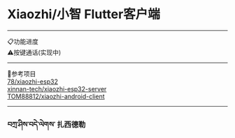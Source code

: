 # Xiaozhi/小智 Flutter客户端
***
📋功能进度
<br/>
⚠️按键通话(实现中)
*** 
💾参考项目
<br/>
[78/xiaozhi-esp32](https://github.com/78/xiaozhi-esp32)
<br/>
[xinnan-tech/xiaozhi-esp32-server](https://github.com/xinnan-tech/xiaozhi-esp32-server)
<br/>
[TOM88812/xiaozhi-android-client](https://github.com/TOM88812/xiaozhi-android-client)
***
### བཀྲ་ཤིས་བདེ་ལེགས་ 扎西德勒